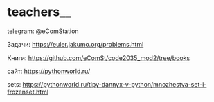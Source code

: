 # teachers__

telegram: @eComStation

Задачи: https://euler.jakumo.org/problems.html

Книги: https://github.com/eComSt/code2035_mod2/tree/books

сайт: https://pythonworld.ru/

sets: https://pythonworld.ru/tipy-dannyx-v-python/mnozhestva-set-i-frozenset.html
